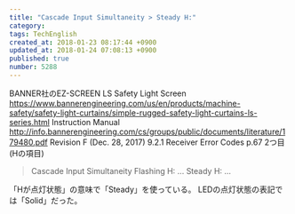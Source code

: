 ```yaml
---
title: "Cascade Input Simultaneity > Steady H:"
category: 
tags: TechEnglish
created_at: 2018-01-23 08:17:44 +0900
updated_at: 2018-01-24 07:08:13 +0900
published: true
number: 5288
---
```


BANNER社のEZ-SCREEN LS Safety Light Screen
https://www.bannerengineering.com/us/en/products/machine-safety/safety-light-curtains/simple-rugged-safety-light-curtains-ls-series.html
Instruction Manual
http://info.bannerengineering.com/cs/groups/public/documents/literature/179480.pdf
Revision F (Dec. 28, 2017)
9.2.1 Receiver Error Codes
p.67 2つ目 (Hの項目)

> Cascade Input Simultaneity
> Flashing H:
...
> Steady H:
...

「Hが点灯状態」の意味で「Steady」を使っている。
LEDの点灯状態の表記では「Solid」だった。




